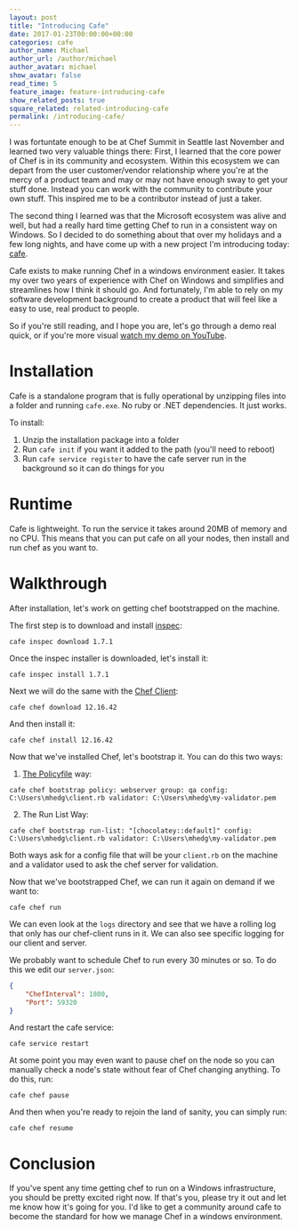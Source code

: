 ```yaml
---
layout: post
title: "Introducing Cafe"
date: 2017-01-23T00:00:00+00:00
categories: cafe
author_name: Michael
author_url: /author/michael
author_avatar: michael
show_avatar: false
read_time: 5
feature_image: feature-introducing-cafe
show_related_posts: true
square_related: related-introducing-cafe
permalink: /introducing-cafe/
---
```

I was fortuntate enough to be at Chef Summit in Seattle last November and learned two very valuable things there: First, I learned that the core power of Chef is in its community and ecosystem. Within this ecosystem we can depart from the user customer/vendor relationship where you're at the mercy of a product team and may or may not have enough sway to get your stuff done. Instead you can work with the community to contribute your own stuff. This inspired me to be a contributor instead of just a taker.

The second thing I learned was that the Microsoft ecosystem was alive and well, but had a really hard time getting Chef to run in a consistent way on Windows. So I decided to do something about that over my holidays and a few long nights, and have come up with a new project I'm introducing today: [cafe](https://github.com/mhedgpeth/cafe).

Cafe exists to make running Chef in a windows environment easier. It takes my over two years of experience with Chef on Windows and simplifies and streamlines how I think it should go. And fortunately, I'm able to rely on my software development background to create a product that will feel like a easy to use, real product to people.

So if you're still reading, and I hope you are, let's go through a demo real quick, or if you're more visual [watch my demo on YouTube](https://www.youtube.com/watch?v=QxHi01vBkiw).

# Installation

Cafe is a standalone program that is fully operational by unzipping files into a folder and running `cafe.exe`. No ruby or .NET dependencies. It just works.

To install:

1. Unzip the installation package into a folder
2. Run `cafe init` if you want it added to the path (you'll need to reboot)
3. Run `cafe service register` to have the cafe server run in the background so it can do things for you

# Runtime

Cafe is lightweight. To run the service it takes around 20MB of memory and no CPU. This means that you can put cafe on all your nodes, then install and run chef as you want to.

# Walkthrough

After installation, let's work on getting chef bootstrapped on the machine. 

The first step is to download and install [inspec](http://inspec.io/):

```
cafe inspec download 1.7.1
```

Once the inspec installer is downloaded, let's install it:

```
cafe inspec install 1.7.1
```

Next we will do the same with the [Chef Client](https://docs.chef.io/ctl_chef_client.html):

```
cafe chef download 12.16.42
```

And then install it:

```
cafe chef install 12.16.42
```

Now that we've installed Chef, let's bootstrap it. You can do this two ways:

1. [The Policyfile](http://hedge-ops.com/policyfiles/) way:

```
cafe chef bootstrap policy: webserver group: qa config: C:\Users\mhedg\client.rb validator: C:\Users\mhedg\my-validator.pem
```

2. The Run List Way:

```
cafe chef bootstrap run-list: "[chocolatey::default]" config: C:\Users\mhedg\client.rb validator: C:\Users\mhedg\my-validator.pem
```

Both ways ask for a config file that will be your `client.rb` on the machine and a validator used to ask the chef server for validation.

Now that we've bootstrapped Chef, we can run it again on demand if we want to:

```
cafe chef run
```

We can even look at the `logs` directory and see that we have a rolling log that only has our chef-client runs in it. We can also see specific logging for our client and server.

We probably want to schedule Chef to run every 30 minutes or so. To do this we edit our `server.json`:

```json
{
    "ChefInterval": 1800,
    "Port": 59320
}
```

And restart the cafe service:

```
cafe service restart
```

At some point you may even want to pause chef on the node so you can manually check a node's state without fear of Chef changing anything. To do this, run:

```
cafe chef pause
```

And then when you're ready to rejoin the land of sanity, you can simply run:

```
cafe chef resume
```

# Conclusion

If you've spent any time getting chef to run on a Windows infrastructure, you should be pretty excited right now. If that's you, please try it out and let me know how it's going for you. I'd like to get a community around cafe to become the standard for how we manage Chef in a windows environment.